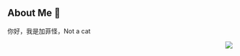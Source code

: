 ## About Me 👋

你好，我是加菲怪，Not a cat


<a href="#">
  <img align="right" src="https://github-readme-stats.vercel.app/api?username=Garfreak-07&show_icons=true&title_color=fff&icon_color=79ff97&text_color=9f9f9f&bg_color=151515&hide=contribs" />
</a>


<!--
**Garfreak-07/Garfreak-07** is a ✨ _special_ ✨ repository because its `README.md` (this file) appears on your GitHub profile.

Here are some ideas to get you started:

- 🔭 I’m currently working on ...
- 🌱 I’m currently learning ...
- 👯 I’m looking to collaborate on ...
- 🤔 I’m looking for help with ...
- 💬 Ask me about ...
- 📫 How to reach me: ...
- 😄 Pronouns: ...
- ⚡ Fun fact: ...
-->
